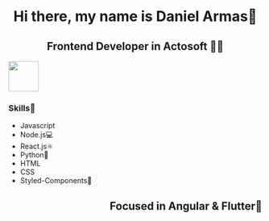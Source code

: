 <h1 align="center">Hi there, my name is Daniel Armas👋</h1>
<h2 align="center">Frontend Developer in Actosoft 👨‍💻</h2>
<img src="https://media.giphy.com/media/ZeFG00TVXs54Pw4c8e/giphy.gif" width="60" height="60"/>
<h3>Skills🚀</h3>
<ul>
  <li>Javascript</li>
  <li>Node.js💻</li>
  <li>React.js⚛️</li>
  <li>Python🐍</li>
  <li>HTML</li>
  <li>CSS</li>
  <li>Styled-Components💅</li>
</ul>
<h2 align="right">Focused in Angular & Flutter🤫</h2>
<!--
**DanielArmR/DanielArmR** is a ✨ _special_ ✨ repository because its `README.md` (this file) appears on your GitHub profile.

Here are some ideas to get you started:

- 🔭 I’m currently working on ...
- 🌱 I’m currently learning ...
- 👯 I’m looking to collaborate on ...
- 🤔 I’m looking for help with ...
- 💬 Ask me about ...
- 📫 How to reach me: ...
- 😄 Pronouns: ...
- ⚡ Fun fact: ...
-->
